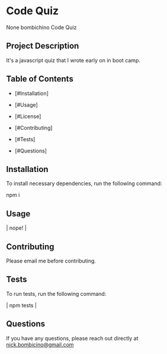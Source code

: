 
# Code Quiz
None
bombichino
Code Quiz


## Project Description

It's a javascript quiz that I wrote early on in boot camp.

## Table of Contents 

* [#Installation]

* [#Usage]

* [#License]

* [#Contributing]

* [#Tests]

* [#Questions]

## Installation

To install necessary dependencies, run the following command:

npm i

## Usage

|
nope!
|


  
## Contributing

Please email me before contributing.

## Tests

To run tests, run the following command:

|
npm tests
|

## Questions

If you have any questions, please reach out directly at nick.bombicino@gmail.com

